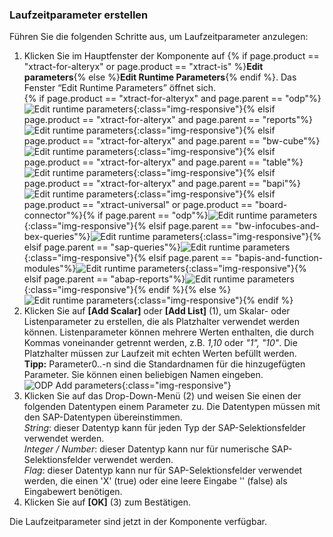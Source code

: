 ### Laufzeitparameter erstellen 

Führen Sie die folgenden Schritte aus, um Laufzeitparameter anzulegen:
1. Klicken Sie im Hauptfenster der Komponente auf {% if page.product == "xtract-for-alteryx" or page.product == "xtract-is" %}**Edit parameters**{% else %}**Edit Runtime Parameters**{% endif %}.
Das Fenster “Edit Runtime Parameters” öffnet sich.<br> 
{% if page.product == "xtract-for-alteryx" and page.parent == "odp"%}![Edit runtime parameters](/img/content/xfa/odp-edit-runtime-params.png){:class="img-responsive"}{% elsif page.product == "xtract-for-alteryx" and page.parent == "reports"%}![Edit runtime parameters](/img/content/xfa/report-edit-runtime-params.png){:class="img-responsive"}{% elsif page.product == "xtract-for-alteryx" and page.parent == "bw-cube"%}![Edit runtime parameters](/img/content/xfa/cube-edit-runtime-params.png){:class="img-responsive"}{% elsif page.product == "xtract-for-alteryx" and page.parent == "table"%}![Edit runtime parameters](/img/content/xfa/table-edit-runtime-params.png){:class="img-responsive"}{% elsif page.product == "xtract-for-alteryx" and page.parent == "bapi"%}![Edit runtime parameters](/img/content/xfa/BAPI-Edit-Parameters.png){:class="img-responsive"}{% elsif page.product == "xtract-universal" or page.product == "board-connector"%}{% if page.parent == "odp"%}![Edit runtime parameters](/img/content/xu/odp-edit-runtime-params.png){:class="img-responsive"}{% elsif page.parent == "bw-infocubes-and-bex-queries"%}![Edit runtime parameters](/img/content/xu/cube-edit-runtime-params.png){:class="img-responsive"}{% elsif page.parent == "sap-queries"%}![Edit runtime parameters](/img/content/xu/queries-edit-runtime-params.png){:class="img-responsive"}{% elsif page.parent == "bapis-and-function-modules"%}![Edit runtime parameters](/img/content/xu/bapi-edit-runtime-params.png){:class="img-responsive"}{% elsif page.parent == "abap-reports"%}![Edit runtime parameters](/img/content/xu/report-edit-runtime-params.png){:class="img-responsive"}{% endif %}{% else %}![Edit runtime parameters](/img/content/xis/odp-edit-runtime-params.png){:class="img-responsive"}{% endif %}
2. Klicken Sie auf **[Add Scalar]** oder **[Add List]** (1), um Skalar- oder Listenparameter zu erstellen, die als Platzhalter verwendet werden können.
Listenparameter können mehrere Werten enthalten, die durch Kommas voneinander getrennt werden, z.B. *1,10* oder *"1", "10"*.
Die Platzhalter müssen zur Laufzeit mit echten Werten befüllt werden.  <br>
**Tipp:** Parameter0..-n sind die Standardnamen für die hinzugefügten Parameter. Sie können einen beliebigen Namen eingeben.
![ODP Add parameters](/img/content/edit-runtime-parameters-list.png){:class="img-responsive"}
3. Klicken Sie auf das Drop-Down-Menü (2) und weisen Sie einen der folgenden Datentypen einem Parameter zu. Die Datentypen müssen mit den SAP-Datentypen übereinstimmen. <br>
*String*: dieser Datentyp kann für jeden Typ der SAP-Selektionsfelder verwendet werden.<br>
*Integer / Number*: dieser Datentyp kann nur für numerische SAP-Selektionsfelder verwendet werden.<br>
*Flag*: dieser Datentyp kann nur für SAP-Selektionsfelder verwendet werden, die einen 'X'&nbsp;(true) oder eine leere Eingabe ''&nbsp;(false) als Eingabewert benötigen. 
4. Klicken Sie auf **[OK]** (3) zum Bestätigen.

Die Laufzeitparameter sind jetzt in der Komponente verfügbar.